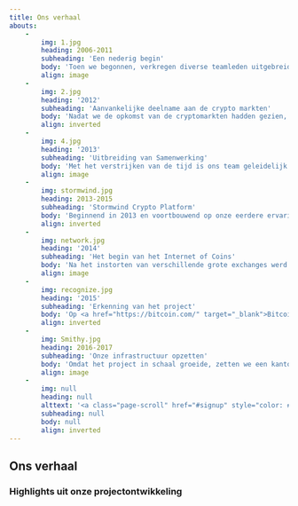 ```yaml
---
title: Ons verhaal
abouts:
    -
        img: 1.jpg
        heading: 2006-2011
        subheading: 'Een nederig begin'
        body: 'Toen we begonnen, verkregen diverse teamleden uitgebreide kennismaking met de financiële markten, inclusief valutahandel, commodity trading en goud investeringsmarkten. We programmeerden automatische trading platformen, testen vroege electronische waardesystemen en ontwikkelden multi-asset handelsinfrastructuur voor onze klanten. Onze exposure aan deze echte en de daarop volgende crisis marktomstandigheden in deze cruciale periode, droegen bij aan onze overtuiging dat een nieuwe blik op persoonlijke financiën nodig is om economische groei weer terug te brengen in de handen van jou en mij.'
        align: image
    -
        img: 2.jpg
        heading: '2012'
        subheading: 'Aanvankelijke deelname aan de crypto markten'
        body: 'Nadat we de opkomst van de cryptomarkten hadden gezien, vanaf de vrijgave van Bitcoin in 2009, erkenden wij het potentieel van deze <i>disruptive</i> technologie. Onze team leden werkten samen met opkomende altcoins en exchanges, en hielpen bij het opzetten van mining voor andere partijen. We verkregen een grondige kennis van de technologiëen achter crypto-platformen en blockchain datatechnologie.'
        align: inverted
    -
        img: 4.jpg
        heading: '2013'
        subheading: 'Uitbreiding van Samenwerking'
        body: 'Met het verstrijken van de tijd is ons team geleidelijk uitgebreid met professionals die bekend staan om hun kwaliteit. Op deze manier beschikken we over een schat aan praktische ervaring in gebieden als fintech en cryptografie. We namen deel aan een pioniersproject om blockchain technologie in de energiesector toe te passen en bouwden een Bitcoin-fiat gateway systeem.'
        align: image
    -
        img: stormwind.jpg
        heading: 2013-2015
        subheading: 'Stormwind Crypto Platform'
        body: 'Beginnend in 2013 en voortbouwend op onze eerdere ervaring, hebben we het Stormwind crypto handelssysteem en daarmee verbonden Hybrid Assets ontwikkeld. Deze werden in 2014 aan de openbaarheid bekend gemaakt op de <a href="http://nxt.org/" target="_blank">NXT</a> en <a href="http://counterparty.io/" target="_blank">Counterparty</a> markt platformen. Het Stormwind systeem handelde middels de APIs van verscheidene crypto-exchanges, om de fondsen te beheren. Ondanks moeilijke marktomstandigheden konden deelnemers winst boeken.'
        align: inverted
    -
        img: network.jpg
        heading: '2014'
        subheading: 'Het begin van het Internet of Coins'
        body: 'Na het instorten van verschillende grote exchanges werd de noodzaak voor een volledig decentrale oplossing duidelijk. We begonnen niet met fondsen werven, omdat we een uitgerijpte technologische infrastructuur wilden garanderen, om onze beloften ook in te kunnen lossen. In plaats daarvan schreven we een whitepaper en lanceerden de <a href="http://internetofcoins.org/" target="_blank">internetofcoins.org</a> website. <a href="https://bitalo.com/" target="_blank">Bitalo</a> ondersteunde ons met een startschenking in deze periode.'
        align: image
    -
        img: recognize.jpg
        heading: '2015'
        subheading: 'Erkenning van het project'
        body: 'Op <a href="https://bitcoin.com/" target="_blank">Bitcoin''s</a> 6e verjaardag publiceerden we ons whitepaper, hielden presentaties op diverse cryptocurrency conferenties in heel Europa en deden een pitch op <a href="https://www.startupbootcamp.org/" target="_blank">Startup Bootcamp Fintech</a>. Het Nederlandse <a href="https://www.sidnfonds.nl/excerpt/" target="_blank">SIDN Fonds</a> erkende ons non-profit project met een Pionier Award als een "bijdrage aan een vrij en onafhankelijk internet" en gaf fondsen voor verdere ontwikkeling.'
        align: inverted
    -
        img: Smithy.jpg
        heading: 2016-2017
        subheading: 'Onze infrastructuur opzetten'
        body: 'Omdat het project in schaal groeide, zetten we een kantoor op om met het team samen te kunnen werken. Ons eerste operationele prototype zal getest worden door een alfa gebruikerscommunity uit Nederland, om veiligheid en stabiliteit te kunnen garanderen. Zij voorzien ons van essentiële feedback over de gebruiksvriendelijkheid en gebruikerservaring van de persoonlijke financiële omgeving. Matthias Klees van het Federated Blockchain Initiative heeft zich met ons verbonden en de <a href="https://nlnet.nl/" target="_blank">Stichting NLnet</a> werd onze adviseur inzake fondswerving en recht.'
        align: image
    -
        img: null
        heading: null
        alttext: '<a class="page-scroll" href="#signup" style="color: #EEE; text-decoration: none;">Wordt deel van ons <br />verhaal!</a>'
        subheading: null
        body: null
        align: inverted
---
```


## Ons verhaal
### Highlights uit onze projectontwikkeling


